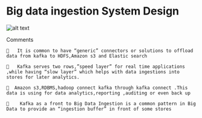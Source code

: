 # Big data ingestion System Design



  
 ![alt text](https://github.com/import-ajith/import-system-design/blob/master/movie_streaming_design/bigdata_ingestion_streaming.png)



Comments


		It is common to have “generic” connectors or solutions to offload data from kafka to HDFS,Amazon s3 and Elastic search
	
		Kafka serves two rows,”speed layer” for real time applications ,while having “slow layer” which helps with data ingestions into stores for later analytics.
	
	  Amazon s3,RDBMS,hadoop connect kafka through kafka connect .This data is using for data analytics,reporting ,auditing or even back up
	
		 Kafka as a front to Big Data Ingestion is a common pattern in Big Data to provide an “ingestion buffer” in front of some stores
